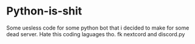 # Python-is-shit

Some uesless code for some python bot that i decided to make for some dead server. Hate this coding laguages tho. fk nextcord and discord.py

